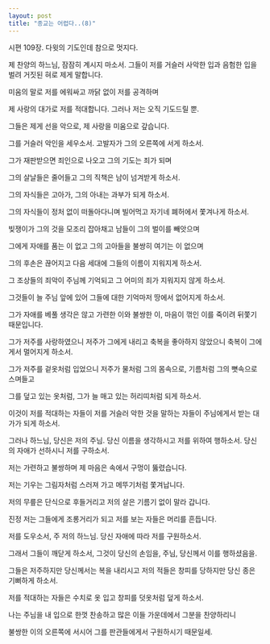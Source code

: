 ```yaml
---
layout: post
title: "종교는 어렵다..(8)"
---
```



시편 109장. 다윗의 기도인데 참으로 멋지다.




제 찬양의 하느님, 잠잠히 계시지 마소서. 그들이 저를 거슬러 사악한 입과 음험한 입을 벌려 거짓된 혀로 제게 말합니다.

미움의 말로 저를 에워싸고 까닭 없이 저를 공격하며

제 사랑의 대가로 저를 적대합니다. 그러나 저는 오직 기도드릴 뿐.

그들은 제게 선을 악으로, 제 사랑을 미움으로 갚습니다.

그를 거슬러 악인을 세우소서. 고발자가 그의 오른쪽에 서게 하소서.

그가 재판받으면 죄인으로 나오고 그의 기도는 죄가 되며

그의 살날들은 줄어들고 그의 직책은 남이 넘겨받게 하소서.

그의 자식들은 고아가, 그의 아내는 과부가 되게 하소서.

그의 자식들이 정처 없이 떠돌아다니며 빌어먹고 자기네 폐허에서 쫓겨나게 하소서.

빚쟁이가 그의 것을 모조리 잡아채고 남들이 그의 벌이를 빼앗으며

그에게 자애를 품는 이 없고 그의 고아들을 불쌍히 여기는 이 없으며

그의 후손은 끊어지고 다음 세대에 그들의 이름이 지워지게 하소서.

그 조상들의 죄악이 주님께 기억되고 그 어미의 죄가 지워지지 않게 하소서.

그것들이 늘 주님 앞에 있어 그들에 대한 기억마저 땅에서 없어지게 하소서.

그가 자애를 베풀 생각은 않고 가련한 이와 불쌍한 이, 마음이 꺾인 이를 죽이려 뒤쫓기 때문입니다.

그가 저주를 사랑하였으니 저주가 그에게 내리고 축복을 좋아하지 않았으니 축복이 그에게서 멀어지게 하소서.

그가 저주를 겉옷처럼 입었으니 저주가 물처럼 그의 몸속으로, 기름처럼 그의 뼛속으로 스며들고

그를 덮고 있는 옷처럼, 그가 늘 매고 있는 허리띠처럼 되게 하소서.

이것이 저를 적대하는 자들이 저를 거슬러 악한 것을 말하는 자들이 주님에게서 받는 대가가 되게 하소서.

그러나 하느님, 당신은 저의 주님. 당신 이름을 생각하시고 저를 위하여 행하소서. 당신의 자애가 선하시니 저를 구하소서.

저는 가련하고 불쌍하며 제 마음은 속에서 구멍이 뚫렸습니다.

저는 기우는 그림자처럼 스러져 가고 메뚜기처럼 쫓겨납니다.

저의 무릎은 단식으로 후들거리고 저의 살은 기름기 없이 말라 갑니다.

진정 저는 그들에게 조롱거리가 되고 저를 보는 자들은 머리를 흔듭니다.

저를 도우소서, 주 저의 하느님. 당신 자애에 따라 저를 구원하소서.

그래서 그들이 깨닫게 하소서, 그것이 당신의 손임을, 주님, 당신께서 이를 행하셨음을.

그들은 저주하지만 당신께서는 복을 내리시고 저의 적들은 창피를 당하지만 당신 종은 기뻐하게 하소서.

저를 적대하는 자들은 수치로 옷 입고 창피를 덧옷처럼 덮게 하소서.

나는 주님을 내 입으로 한껏 찬송하고 많은 이들 가운데에서 그분을 찬양하리니

불쌍한 이의 오른쪽에 서시어 그를 판관들에게서 구원하시기 때문일세.


